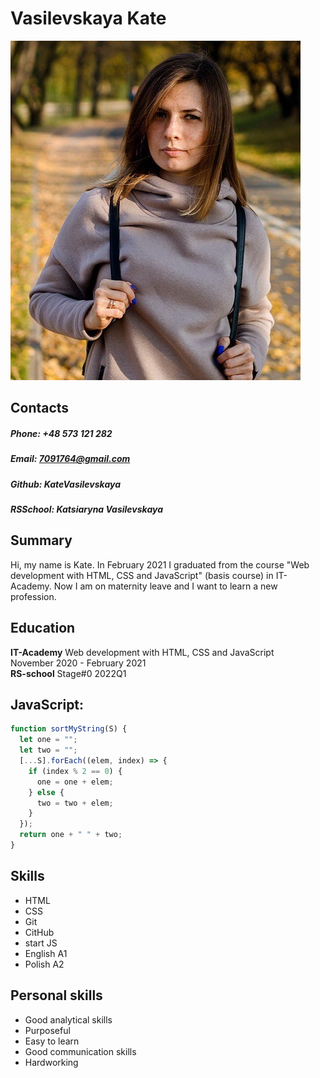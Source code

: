 # Vasilevskaya Kate

![my-photo](https://github.com/KateVasilevskaya/rsschool-cv/blob/gh-pages/photo_2022-05-29_15-36-09.jpg)

## Contacts

##### Phone: +48 573 121 282

##### Email: 7091764@gmail.com

##### Github: KateVasilevskaya

##### RSSchool: Katsiaryna Vasilevskaya

## Summary

Hi, my name is Kate. In February 2021 I graduated from the course "Web development with HTML, CSS and JavaScript" (basis course) in IT-Academy. Now I am on maternity leave and I want to learn a new profession.

## Education

**IT-Academy** Web development with HTML, CSS and JavaScript  
November 2020 - February 2021  
**RS-school** Stage#0 2022Q1

## JavaScript:

```javascript
function sortMyString(S) {
  let one = "";
  let two = "";
  [...S].forEach((elem, index) => {
    if (index % 2 == 0) {
      one = one + elem;
    } else {
      two = two + elem;
    }
  });
  return one + " " + two;
}
```

## Skills

- HTML
- CSS
- Git
- CitHub
- start JS
- English A1
- Polish A2

## Personal skills

- Good analytical skills
- Purposeful
- Easy to learn
- Good communication skills
- Hardworking
